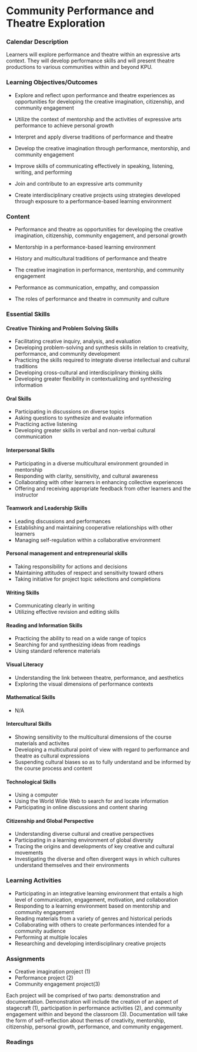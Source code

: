 Community Performance and Theatre Exploration
=============================================

### Calendar Description

Learners will explore performance and theatre within an expressive arts context. They will develop performance skills and will present theatre productions to various communities within and beyond KPU.

### Learning Objectives/Outcomes

* Explore and reflect upon performance and theatre experiences as opportunities for developing the creative imagination, citizenship, and community engagement

* Utilize the context of mentorship and the activities of expressive arts performance to achieve personal growth

* Interpret and apply diverse traditions of performance and theatre

* Develop the creative imagination through performance, mentorship, and community engagement

* Improve skills of communicating effectively in speaking, listening, writing, and performing

* Join and contribute to an expressive arts community

* Create interdisciplinary creative projects using strategies developed through exposure to a performance-based learning environment


### Content

* Performance and theatre as opportunities for developing the creative imagination, citizenship, community engagement, and personal growth

* Mentorship in a performance-based learning environment

* History and multicultural traditions of performance and theatre

* The creative imagination in performance, mentorship, and community engagement

* Performance as communication, empathy, and compassion

* The roles of performance and theatre in community and culture

### Essential Skills

#### Creative Thinking and Problem Solving Skills

* Facilitating creative inquiry, analysis, and evaluation
* Developing problem-solving and synthesis skills in relation to creativity, performance, and community development
* Practicing the skills required to integrate diverse intellectual and cultural traditions
* Developing cross-cultural and interdisciplinary thinking skills
* Developing greater flexibility in contextualizing and synthesizing information​

#### Oral Skills

* Participating in discussions on diverse topics
* Asking questions to synthesize and evaluate information
* Practicing active listening
* Developing greater skills in verbal and non-verbal cultural communication​

#### Interpersonal Skills

* Participating in a diverse multicultural environment grounded in mentorship
* Responding with clarity, sensitivity, and cultural awareness
* Collaborating with other learners in enhancing collective experiences
* Offering and receiving appropriate feedback from other learners and the instructor​

#### Teamwork and Leadership Skills

* Leading discussions and performances
* Establishing and maintaining cooperative relationships with other learners
* Managing self-regulation within a collaborative environment

#### Personal management and entrepreneurial skills

* Taking responsibility for actions and decisions
* Maintaining attitudes of respect and sensitivity toward others
* Taking initiative for project topic selections and completions
​
#### Writing Skills

* Communicating clearly in writing
* Utilizing effective revision and editing skills

#### Reading and Information Skills

* Practicing the ability to read on a wide range of topics
* Searching for and synthesizing ideas from readings
* Using standard reference materials

#### Visual Literacy

* Understanding the link between theatre, performance, and aesthetics
* Exploring the visual dimensions of performance contexts

#### Mathematical Skills

* N/A

#### Intercultural Skills

* Showing sensitivity to the multicultural dimensions of the course materials and activites
* Developing a multicultural point of view with regard to performance and theatre as cultural expressions
* Suspending cultural biases so as to fully understand and be informed by the course process and content
​
#### Technological Skills

* Using a computer
* Using the World Wide Web to search for and locate information
* Participating in online discussions and content sharing​

#### Citizenship and Global Perspective

* Understanding diverse cultural and creative perspectives
* Participating in a learning environment of global diversity
* Tracing the origins and developments of key creative and cultural movements
* Investigating the diverse and often divergent ways in which cultures understand themselves and their environments
​
### Learning Activities

* Participating in an integrative learning environment that entails a high level of communication, engagement, motivation, and collaboration
* Responding to a learning environment based on mentorship and community engagement
* Reading materials from a variety of genres and historical periods
* Collaborating with others to create performances intended for a community audience
* Performing at multiple locales
* Researching and developing interdisciplinary creative projects

### Assignments

* Creative imagination project (1)
* Performance project (2)
* Community engagement project(3)

Each project will be comprised of two parts: demonstration and documentation. Demonstration will include the creation of an aspect of stagecraft (1), participation in performance activities (2), and community engagement within and beyond the classroom (3). Documentation will take the form of self-reflection about themes of creativity, mentorship, citizenship, personal growth, performance, and community engagement.

### Readings
